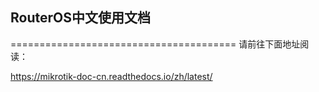 ## RouterOS中文使用文档
=======================================
请前往下面地址阅读：

https://mikrotik-doc-cn.readthedocs.io/zh/latest/
